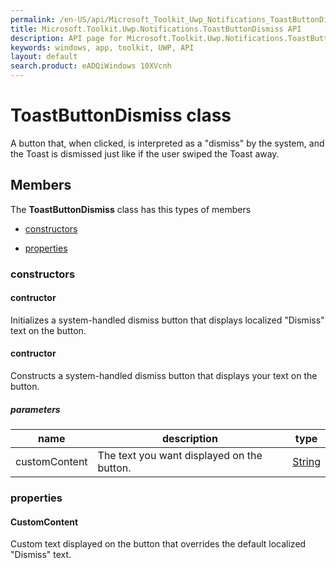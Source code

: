 ```yaml
---
permalink: /en-US/api/Microsoft_Toolkit_Uwp_Notifications_ToastButtonDismiss.htm
title: Microsoft.Toolkit.Uwp.Notifications.ToastButtonDismiss API 
description: API page for Microsoft.Toolkit.Uwp.Notifications.ToastButtonDismiss
keywords: windows, app, toolkit, UWP, API
layout: default
search.product: eADQiWindows 10XVcnh
---
```



# ToastButtonDismiss class

A button that, when clicked, is interpreted as a "dismiss" by the system, and the Toast is dismissed just like if the user swiped the Toast away.

## Members

The **ToastButtonDismiss** class has this types of members

* [constructors](#constructors)

* [properties](#properties)

### constructors

#### contructor

Initializes a system-handled dismiss button that displays localized "Dismiss" text on the button.



#### contructor

Constructs a system-handled dismiss button that displays your text on the button.

##### parameters



| name | description | type || --- | --- | --- || customContent | The text you want displayed on the button. | [String](https://msdn.microsoft.com/library/windows/apps/System.String) |


### properties

#### CustomContent

Custom text displayed on the button that overrides the default localized "Dismiss" text.


